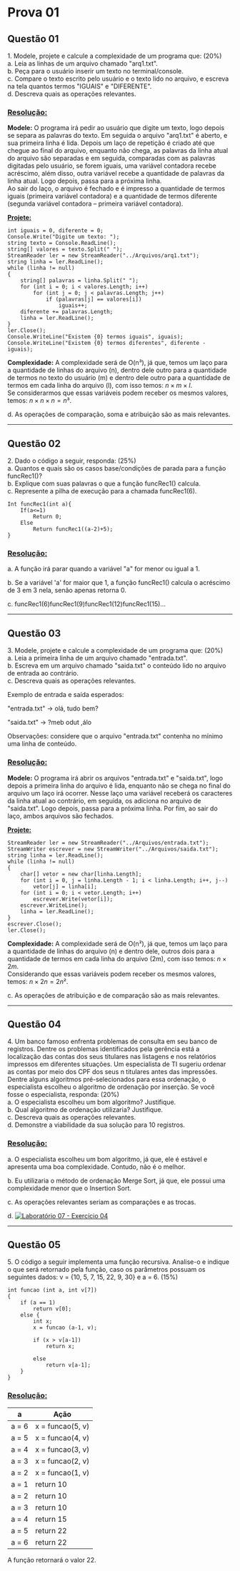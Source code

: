 # Prova 01

## Questão 01

1\. Modele, projete e calcule a complexidade de um programa que: (20%)<br>
a. Leia as linhas de um arquivo chamado "arq1.txt".<br>
b. Peça para o usuário inserir um texto no terminal/console.<br>
c. Compare o texto escrito pelo usuário e o texto lido no arquivo, e escreva na tela quantos termos "IGUAIS" e "DIFERENTE".<br>
d. Descreva quais as operações relevantes.

### <a href="codigo\Laboratório 07\Exercício 01\Program.cs">Resolução:</a>

**Modele:** O programa irá pedir ao usuário que digite um texto, logo depois se separa as palavras do texto. Em seguida o arquivo "arq1.txt" é aberto, e sua primeira linha é lida. Depois um laço de repetição é criado até que chegue ao final do arquivo, enquanto não chega, as palavras da linha atual do arquivo são separadas e em seguida, comparadas com as palavras digitadas pelo usuário, se forem iguais, uma variável contadora recebe acréscimo, além disso, outra variável recebe a quantidade de palavras da linha atual. Logo depois, passa para a próxima linha.<br>
Ao sair do laço, o arquivo é fechado e é impresso a quantidade de termos iguais (primeira variável contadora) e a quantidade de termos diferente (segunda variável contadora – primeira variável contadora).


**<a href="/codigo/Laboratório 07/Exercício 01/Program.cs">Projete:</a>**

```
int iguais = 0, diferente = 0;
Console.Write("Digite um texto: ");
string texto = Console.ReadLine();
string[] valores = texto.Split(" ");
StreamReader ler = new StreamReader("../Arquivos/arq1.txt");
string linha = ler.ReadLine();
while (linha != null)
{
    string[] palavras = linha.Split(" ");
    for (int i = 0; i < valores.Length; i++)
        for (int j = 0; j < palavras.Length; j++)
            if (palavras[j] == valores[i])
                iguais++;
    diferente += palavras.Length;
    linha = ler.ReadLine();
}
ler.Close();
Console.WriteLine("Existem {0} termos iguais", iguais);
Console.WriteLine("Existem {0} termos diferentes", diferente - iguais);
```

**Complexidade:** A complexidade será de O(n³), já que, temos um laço para a quantidade de linhas do arquivo (n), dentro dele outro para a quantidade de termos no texto do usuário (m) e dentro dele outro para a quantidade de termos em cada linha do arquivo (l), com isso temos: $n \times m \times l$.<br>
Se considerarmos que essas variáveis podem receber os mesmos valores, temos: $n \times n \times n = n³$.

d. As operações de comparação, soma e atribuição são as mais relevantes.

---

## Questão 02

2\. Dado o código a seguir, responda: (25%)<br>
a. Quantos e quais são os casos base/condições de parada para a função funcRec1()?<br>
b. Explique com suas palavras o que a função funcRec1() calcula.<br>
c. Represente a pilha de execução para a chamada funcRec1(6).

```
Int funcRec1(int a){
    If(a<=1)
        Return 0;
    Else
        Return funcRec1((a-2)+5);
}
```

### <a href="codigo\Laboratório 07\Exercício 02\Program.cs">Resolução:</a>

a. A função irá parar quando a variável "a" for menor ou igual a 1.

b. Se a variável 'a' for maior que 1, a função funcRec1() calcula o acréscimo de 3 em 3 nela, senão apenas retorna 0.

c. funcRec1(6)funcRec1(9)funcRec1(12)funcRec1(15)...

---

## Questão 03

3\. Modele, projete e calcule a complexidade de um programa que: (20%)<br>
a. Leia a primeira linha de um arquivo chamado "entrada.txt".<br>
b. Escreva em um arquivo chamado "saida.txt" o conteúdo lido no arquivo de entrada ao contrário.<br>
c. Descreva quais as operações relevantes.

Exemplo de entrada e saída esperados:

"entrada.txt" &rarr; olá, tudo bem?

"saida.txt" &rarr; ?meb odut ,álo

Observações: considere que o arquivo "entrada.txt" contenha no mínimo uma linha de conteúdo.

### <a href="codigo\Laboratório 07\Exercício 03\Program.cs">Resolução:</a>

**Modele:** O programa irá abrir os arquivos "entrada.txt" e "saida.txt", logo depois a primeira linha do arquivo é lida, enquanto não se chega no final do arquivo um laço irá ocorrer. Nesse laço uma variável receberá os caracteres da linha atual ao contrário, em seguida, os adiciona no arquivo de "saida.txt". Logo depois, passa para a próxima linha.
Por fim, ao sair do laço, ambos arquivos são fechados.


**<a href="/codigo/Laboratório 07/Exercício 03/Program.cs">Projete:</a>**

```
StreamReader ler = new StreamReader("../Arquivos/entrada.txt");
StreamWriter escrever = new StreamWriter("../Arquivos/saida.txt");
string linha = ler.ReadLine();
while (linha != null)
{
    char[] vetor = new char[linha.Length];
    for (int i = 0, j = linha.Length - 1; i < linha.Length; i++, j--)
        vetor[j] = linha[i];
    for (int i = 0; i < vetor.Length; i++)
        escrever.Write(vetor[i]);
    escrever.WriteLine();
    linha = ler.ReadLine();
}
escrever.Close();
ler.Close();
```

**Complexidade:** A complexidade será de O(n²), já que, temos um laço para a quantidade de linhas do arquivo (n) e dentro dele, outros dois para a quantidade de termos em cada linha do arquivo (2m), com isso temos: $n \times 2m$.<br>
Considerando que essas variáveis podem receber os mesmos valores, temos: $n \times 2n = 2n²$.


c. As operações de atribuição e de comparação são as mais relevantes.

---

## Questão 04

4\. Um banco famoso enfrenta problemas de consulta em seu banco de registros. Dentre os problemas identificados pela gerência está a localização das contas dos seus titulares nas listagens e nos relatórios impressos em diferentes situações. Um especialista de TI sugeriu ordenar as contas por meio dos CPF dos seus n titulares antes das impressões. Dentre alguns algoritmos pré-selecionados para essa ordenação, o especialista escolheu o algoritmo de ordenação por inserção. Se você fosse o especialista, responda: (20%)<br>
a. O especialista escolheu um bom algoritmo? Justifique.<br>
b. Qual algoritmo de ordenação utilizaria? Justifique.<br>
c. Descreva quais as operações relevantes.<br>
d. Demonstre a viabilidade da sua solução para 10 registros.

### <a href="codigo\Laboratório 07\Exercício 04\Program.cs">Resolução:</a>

a. O especialista escolheu um bom algoritmo, já que, ele é estável e apresenta uma boa complexidade. Contudo, não é o melhor.

b. Eu utilizaria o método de ordenação Merge Sort, já que, ele possui uma complexidade menor que o Insertion Sort.

c. As operações relevantes seriam as comparações e as trocas.

d. <a href="/codigo/Laboratório 07/Exercício 04/Program.cs"><img src="/relatorio/img/Laboratório%2007%20-%20Exerc%C3%ADcio%2004.png" alt="Laboratório 07 - Exercício 04"></a>

---

## Questão 05

5\. O código a seguir implementa uma função recursiva. Analise-o e indique o que será retornado pela função, caso os parâmetros possuam os seguintes dados: v = {10, 5, 7, 15, 22, 9, 30} e a = 6. (15%)

```
int funcao (int a, int v[7])
{
    if (a == 1)
        return v[0];
    else {
        int x;
        x = funcao (a-1, v);

        if (x > v[a-1])
            return x;
        
        else
            return v[a-1];
    }
}
```

### <a href="codigo\Laboratório 07\Exercício 05\Program.cs">Resolução:</a>

a | Ação
-|-
a = 6 | x = funcao(5, v)
a = 5 | x = funcao(4, v)
a = 4 | x = funcao(3, v)
a = 3 | x = funcao(2, v)
a = 2 | x = funcao(1, v)
a = 1 | return 10
a = 2 | return 10
a = 3 | return 10
a = 4 | return 15
a = 5 | return 22
a = 6 | return 22

A função retornará o valor 22.